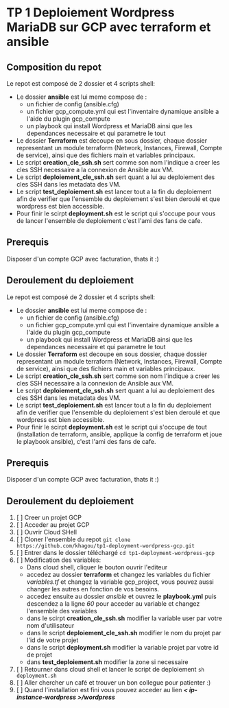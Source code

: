 # TP 1 Deploiement Wordpress MariaDB sur GCP avec terraform et ansible

## Composition du repot

Le repot est composé de 2 dossier et 4 scripts shell:

- Le dossier **ansible** est lui meme compose de :
  - un fichier de config (ansible.cfg)
  - un fichier gcp_compute.yml qui est l'inventaire dynamique ansible a l'aide du plugin gcp_compute
  - un playbook qui install Wordpress et MariaDB ainsi que les dependances necessaire et qui parametre le tout
- Le dossier **Terraform** est decoupe en sous dossier, chaque dossier representant un module terraform (Network, Instances, Firewall, Compte de service), ainsi que des fichiers main et variables principaux.
- Le script **creation_cle_ssh.sh** sert comme son nom l'indique a creer les cles SSH necessaire a la connexion de Ansible aux VM.
- Le script **deploiement_cle_ssh.sh** sert quant a lui au deploiement des cles SSH dans les metadata des VM.
- Le script **test_deploiement.sh** est lancer tout a la fin du deploiement afin de verifier que l'ensemble du deploiement s'est bien deroulé et que wordpress est bien accessible.
- Pour finir le scirpt **deployment.sh** est le script qui s'occupe pour vous de lancer l'ensemble de deploiement c'est l'ami des fans de cafe.

## Prerequis

Disposer d'un compte GCP avec facturation, thats it :)

## Deroulement du deploiement

Le repot est composé de 2 dossier et 4 scripts shell:

- Le dossier **ansible** est lui meme compose de :
  - un fichier de config (ansible.cfg)
  - un fichier gcp_compute.yml qui est l'inventaire dynamique ansible a l'aide du plugin gcp_compute
  - un playbook qui install Wordpress et MariaDB ainsi que les dependances necessaire et qui parametre le tout
- Le dossier **Terraform** est decoupe en sous dossier, chaque dossier representant un module terraform (Network, Instances, Firewall, Compte de service), ainsi que des fichiers main et variables principaux.
- Le script **creation_cle_ssh.sh** sert comme son nom l'indique a creer les cles SSH necessaire a la connexion de Ansible aux VM.
- Le script **deploiement_cle_ssh.sh** sert quant a lui au deploiement des cles SSH dans les metadata des VM.
- Le script **test_deploiement.sh** est lancer tout a la fin du deploiement afin de verifier que l'ensemble du deploiement s'est bien deroulé et que wordpress est bien accessible.
- Pour finir le scirpt **deployment.sh** est le script qui s'occupe de tout (installation de terraform, ansible, applique la config de terraform et joue le playbook ansible), c'est l'ami des fans de cafe.

## Prerequis

Disposer d'un compte GCP avec facturation, thats it :)

## Deroulement du deploiement

1. [ ] Creer un projet GCP
2. [ ] Acceder au projet GCP
3. [ ] Ouvrir Cloud SHell
4. [ ] Cloner l'ensemble du repot `git clone https://github.com/khagou/tp1-deployment-wordpress-gcp.git`
5. [ ] Entrer dans le dossier téléchargé `cd tp1-deployment-wordpress-gcp`
6. [ ] Modification des variables:
   - Dans cloud shell, cliquer le bouton ouvrir l'editeur
   - accedez au dossier **terraform** et changez les variables du fichier _variables.tf_ et changez la variable gcp_project, vous pouvez aussi changer les autres en fonction de vos besoins.
   - accedez ensuite au dossier _ansible_ et ouvrez le **playbook.yml** puis descendez a la ligne _60_ pour acceder au variable et changez l'ensemble des variables
   - dans le scirpt **creation_cle_ssh.sh** modifier la variable user par votre nom d'utilisateur
   - dans le script **deploiement_cle_ssh.sh** modifier le nom du projet par l'id de votre projet
   - dans le script **deployment.sh** modifier la variable projet par votre id de projet
   - dans **test_deploiement.sh** modifier la zone si necessaire
7. [ ] Retourner dans cloud shell et lancer le script de deploiement `sh deployment.sh`
8. [ ] Aller chercher un café et trouver un bon collegue pour patienter :)
9. [ ] Quand l'installation est fini vous pouvez acceder au lien **_< ip-instance-wordpress >/wordpress_**
